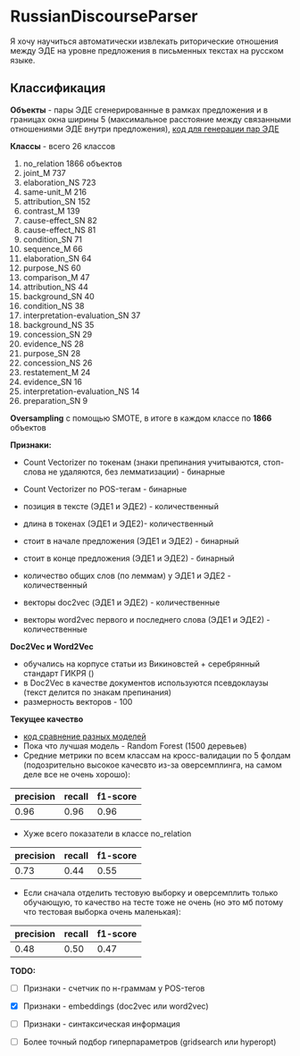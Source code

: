 

# RussianDiscourseParser

Я хочу научиться автоматически извлекать риторические отношения между ЭДЕ на уровне предложения в письменных текстах на русском языке. 

## Классификация

**Объекты** - пары ЭДЕ сгенерированные в рамках предложения и в границах окна ширины 5 (максимальное расстояние между связанными отношениями ЭДЕ внутри предложения),  [код для генерации пар ЭДЕ](https://github.com/eszakharova/RussianDiscourseParser/blob/master/prediction/preprocessing/parse_rs3_make_objects.py)

**Классы** - всего 26 классов

1. no_relation                     1866 объектов
2. joint_M                          737
3. elaboration_NS                   723
4. same-unit_M                      216
5. attribution_SN                   152
6. contrast_M                       139
7. cause-effect_SN                   82
8. cause-effect_NS                   81
9. condition_SN                      71
10. sequence_M                        66
11. elaboration_SN                    64
12. purpose_NS                        60
13. comparison_M                      47
14. attribution_NS                    44
15. background_SN                     40
16. condition_NS                      38
17. interpretation-evaluation_SN      37
18. background_NS                     35
19. concession_SN                     29
20. evidence_NS                       28
21. purpose_SN                        28
22. concession_NS                     26
23. restatement_M                     24
24. evidence_SN                       16
25. interpretation-evaluation_NS      14
26. preparation_SN                     9

**Oversampling** с помощью SMOTE, в итоге в каждом классе по **1866** объектов

**Признаки:**

+ Count Vectorizer по токенам (знаки препинания учитываются, стоп-слова не удаляются, без лемматизации) - бинарные

+ Count Vectorizer по POS-тегам - бинарные

+ позиция в тексте (ЭДЕ1 и ЭДЕ2) - количественный

+ длина в токенах (ЭДЕ1 и ЭДЕ2)- количественный

+ стоит в начале предложения (ЭДЕ1 и ЭДЕ2) - бинарный

+ стоит в конце предложения (ЭДЕ1 и ЭДЕ2) - бинарный

+ количество общих слов (по леммам) у ЭДЕ1 и ЭДЕ2 - количественный

+ векторы doc2vec (ЭДЕ1 и ЭДЕ2) - количественные

+ векторы word2vec первого и последнего слова (ЭДЕ1 и ЭДЕ2) - количественные

**Doc2Vec и Word2Vec**
+ обучались на корпусе статьи из Викиновстей + серебрянный стандарт ГИКРЯ ()
+ в Doc2Vec в качестве документов используются псевдоклаузы (текст делится по знакам препинания)
+ размерность векторов - 100

**Текущее качество**
+ [код сравнение разных моделей](https://github.com/eszakharova/RussianDiscourseParser/blob/master/prediction/prediction_v1_different_models.ipynb)
+ Пока что лучшая модель - Random Forest (1500 деревьев)
+ Средние метрики по всем классам на кросс-валидации по 5 фолдам (подозрительно высокое качесвто из-за оверсемплинга, на самом деле все не очень хорошо):

| precision | recall | f1-score |
|-----------|--------|----------|
| 0.96      | 0.96   | 0.96     |

+ Хуже всего показатели в классе no_relation

| precision | recall | f1-score |
|-----------|--------|----------|
| 0.73      | 0.44   | 0.55     |

+ Если сначала отделить тестовую выборку и оверсемплить только обучающую, то качество на тесте тоже не очень (но это мб потому что тестовая выборка очень маленькая):

| precision | recall | f1-score |
|-----------|--------|----------|
| 0.48      | 0.50   | 0.47     |

**TODO:**

- [ ] Признаки - счетчик по н-граммам у POS-тегов
- [X] Признаки - embeddings (doc2vec или word2vec)
- [ ] Признаки - синтаксическая информация
- [ ] Более точный подбор гиперпараметров (gridsearch или hyperopt)

